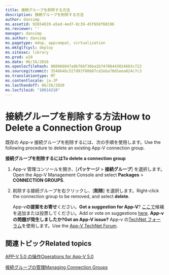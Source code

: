 ```yaml
---
title: 接続グループを削除する方法
description: 接続グループを削除する方法
author: dansimp
ms.assetid: 92654019-a5ad-4ed7-8c39-45f658f60196
ms.reviewer: ''
manager: dansimp
ms.author: dansimp
ms.pagetype: mdop, appcompat, virtualization
ms.mktglfcycl: deploy
ms.sitesec: library
ms.prod: w10
ms.date: 06/16/2016
ms.openlocfilehash: 888966047a8b766f36ba1b74788443024603c722
ms.sourcegitcommit: 354664bc527d93f80687cd2eba70d1eea024c7c3
ms.translationtype: MT
ms.contentlocale: ja-JP
ms.lasthandoff: 06/26/2020
ms.locfileid: "10814218"
---
```

# <span data-ttu-id="203e1-103">接続グループを削除する方法</span><span class="sxs-lookup"><span data-stu-id="203e1-103">How to Delete a Connection Group</span></span>


<span data-ttu-id="203e1-104">既存の App-v 接続グループを削除するには、次の手順を使用します。</span><span class="sxs-lookup"><span data-stu-id="203e1-104">Use the following procedure to delete an existing App-V connection group.</span></span>

**<span data-ttu-id="203e1-105">接続グループを削除するには</span><span class="sxs-lookup"><span data-stu-id="203e1-105">To delete a connection group</span></span>**

1.  <span data-ttu-id="203e1-106">App-v 管理コンソールを開き、[**パッケージ** &gt; **接続グループ**] を選択します。</span><span class="sxs-lookup"><span data-stu-id="203e1-106">Open the App-V Management Console and select **Packages** &gt; **CONNECTION GROUPS**.</span></span>

2.  <span data-ttu-id="203e1-107">削除する接続グループを右クリックし、[**削除**] を選択します。</span><span class="sxs-lookup"><span data-stu-id="203e1-107">Right-click the connection group to be removed, and select **delete**.</span></span>

    <span data-ttu-id="203e1-108">App-v**の提案をお寄せ**ください。</span><span class="sxs-lookup"><span data-stu-id="203e1-108">**Got a suggestion for App-V**?</span></span> <span data-ttu-id="203e1-109">[ここで](http://appv.uservoice.com/forums/280448-microsoft-application-virtualization)候補を追加または投票してください。</span><span class="sxs-lookup"><span data-stu-id="203e1-109">Add or vote on suggestions [here](http://appv.uservoice.com/forums/280448-microsoft-application-virtualization).</span></span> **<span data-ttu-id="203e1-110">App-v の問題が発生しましたか?</span><span class="sxs-lookup"><span data-stu-id="203e1-110">Got an App-V issue?</span></span>** <span data-ttu-id="203e1-111">App-v の[TechNet フォーラム](https://social.technet.microsoft.com/Forums/home?forum=mdopappv)を使用します。</span><span class="sxs-lookup"><span data-stu-id="203e1-111">Use the [App-V TechNet Forum](https://social.technet.microsoft.com/Forums/home?forum=mdopappv).</span></span>

## <span data-ttu-id="203e1-112">関連トピック</span><span class="sxs-lookup"><span data-stu-id="203e1-112">Related topics</span></span>


[<span data-ttu-id="203e1-113">APP-V 5.0 の操作</span><span class="sxs-lookup"><span data-stu-id="203e1-113">Operations for App-V 5.0</span></span>](operations-for-app-v-50.md)

[<span data-ttu-id="203e1-114">接続グループの管理</span><span class="sxs-lookup"><span data-stu-id="203e1-114">Managing Connection Groups</span></span>](managing-connection-groups.md)

 

 





